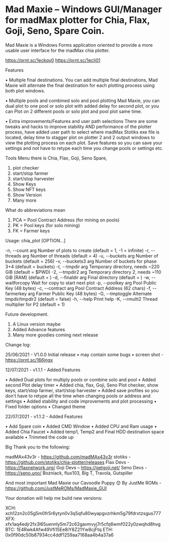  

<h1>Mad Maxie – Windows GUI/Manager for madMax plotter for Chia, Flax, Goji, Seno, Spare Coin.</h1>

Mad Maxie is a Windows Forms application oriented to provide a more usable user interface for the madMax chia plotter.

https://prnt.sc/1eckqy0
https://prnt.sc/1eclj01


Features

•	Multiple final destinations.
You can add multiple final destinations, Mad Maxie will alternate the final destination for each plotting process using both plot windows.

•	Multiple pools and combined solo and pool plotting
Mad Maxie, you can dual plot to one pool or solo plot with added delay for second plot, or you can Plot on 2 different pools or solo plot and pool plot same time.

•	Extra improvements/Features and user path selections
There are some tweaks and hacks to improve stability AND performance of the plotter process, have added user path to select where madMax Stotiks exe file is located, delay time to stagger plot on plotter 2 and 2 output windows to view the plotting process on each plot. Save features so you can save your settings and not have to retype each time you change pools or settings etc.

Tools Menu there is Chia, Flax, Goji, Seno Spare, 
1.	plot checker
2.	start/stop farmer
3.	start/stop harvester
4.	Show Keys
5.	Show NFT keys
6.	Show Version
7.	Many more

What do abbreviations mean

1.	PCA = Pool Contract Address (for mining on pools)
2.	PK = Pool keys (for solo mining)
3.	FK = Farmer keys

Usage:
  chia_plot [OPTION...]

  -n, --count arg      Number of plots to create (default = 1, -1 = infinite)
  -r, --threads arg    Number of threads (default = 4)
  -u, --buckets arg    Number of buckets (default = 256)
  -v, --buckets3 arg   Number of buckets for phase 3+4 (default = buckets)
  -t, --tmpdir arg     Temporary directory, needs ~220 GiB (default = $PWD)
  -2, --tmpdir2 arg    Temporary directory 2, needs ~110 GiB [RAM] (default = <tmpdir>)
  -d, --finaldir arg   Final directory (default = <tmpdir>)
  -w, --waitforcopy    Wait for copy to start next plot
  -p, --poolkey arg    Pool Public Key (48 bytes)
  -c, --contract arg   Pool Contract Address (62 chars)
  -f, --farmerkey arg  Farmer Public Key (48 bytes)
  -G, --tmptoggle      Alternate tmpdir/tmpdir2 (default = false)
  -h, --help           Print help
  -K, --rmulti2        Thread multiplier for P2 (default = 1)

Future development.
	
1.	A Linux version maybe
2.	Added Advance features
3.	Many more goodies coming next release

Change log:
	
25/06/2021 - V1.0.0 Initial release
•	may contain some bugs
•	screen shot - https://prnt.sc/166jngx
	

12/07/2021 - v1.1.1 - Added Features
	
• Added Dual plots for multiply pools or combine solo and pool
• Added second Plot delay timer
• Added chia, flax, Goji, Seno Plot checker, show keys, start/stop farmer, start/stop harvester
• Added save profiles so you don't have to retype all the time when changing pools or address and settings
• Added stability and code improvements and plot processing
• Fixed folder options
• Changed theme

22/07/2021 - v1.1.2 - Added Features

•	Add Spare coin
•	Added CMD Window
•	Added CPU and Ram usage
•	Added Chia Faucet
•	Added temp1, Temp2 and Final HDD destination space available
•	Trimmed the code up




Big Thank you to the following:
	
madMAx43v3r - https://github.com/madMAx43v3r
stotiks - https://github.com/stotiks/chia-plotter/releases
Flax Devs - https://flaxnetwork.org/
Goji Devs – https://getgoji.net/
Seno Devs - https://seno.uno/
Bozniack, flux103, Big T, Travola, Gutspiller
	
And most important Mad Maxie our Cavoodle Puppy 😊
By JustMe ROMs -  https://github.com/JustMeROMs/MadMaxie_GUI

Your donation will help me build new versions:
	
XCH: xch12zn2c05g5m0fr5r6ytyn0v3q5qfu80wyapgvzrhkm5g79fdrxtzsgus777
XFX: xfx1aq4edjr2fx3l65uennly5m72c62gavmvyj7r5cfq6wmf022y0zwqhd8hvg
BTC: 1E4Rwk4Afw49Vfi15Ee8iY8Z21Yw8cjFtq
ETH: 0x0f90dc50b87934cc4ddf1259aa7168aa4b4a37a6
